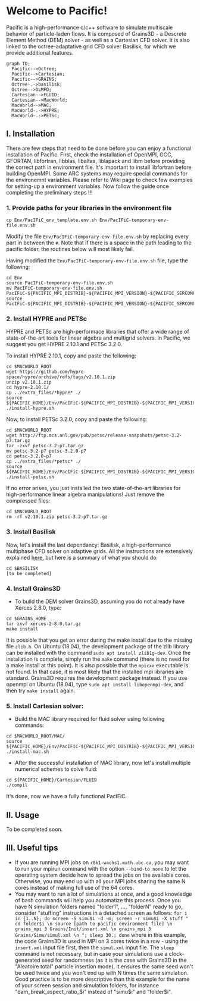# Welcome to Pacific!

Pacific is a high-performance c/c++ software to simulate multiscale behavior of particle-laden flows. It is composed of Grains3D - a Descrete Element Method  (DEM) solver - as well as a Cartesian CFD solver. It is also linked to the octree-adaptative grid CFD solver Basilisk, for which we provide additional features.

```mermaid
graph TD;
  Pacific-->Octree;
  Pacific-->Cartesian;
  Pacific-->GRAINS;
  Octree-.->basilisk;
  Octree-->DLMFD;
  Cartesian-->FLUID;
  Cartesian-->MacWorld;
  MacWorld-->MAC;
  MacWorld-.->HYPRE;
  MacWorld-.->PETSc;
```



## I. Installation
There are few steps that need to be done before you can enjoy a functional installation of Pacific. First, check the installation of OpenMPI, GCC, GFORTAN, libfortran, libblas, libaltas, liblapack and libm before providing the correct path in environment file. It's important to install libfortran before building OpenMPI.
Some ARC systems may require special commands for the environemnt variables. Please refer to Wiki page to check few examples for setting-up a environment variables. Now follow the guide once completing the preliminary steps !!!

### 1. Provide paths for your libraries in the environment file
```
cp Env/PacIFiC_env_template.env.sh Env/PacIFiC-temporary-env-file.env.sh
```

Modify the file `Env/PacIFiC-temporary-env-file.env.sh` by replacing every part in between the `#`. Note that if there is a space in the path leading to the pacific folder, the routines below will most likely fail.

Having modified the `Env/PacIFiC-temporary-env-file.env.sh` file, type the following:

```
cd Env
source PacIFiC-temporary-env-file.env.sh
mv PacIFiC-temporary-env-file.env.sh PacIFiC-${PACIFIC_MPI_DISTRIB}-${PACIFIC_MPI_VERSION}-${PACIFIC_SERCOMPIL_ENV}-${PACIFIC_SERCOMPIL_VERSION}.env.sh
source PacIFiC-${PACIFIC_MPI_DISTRIB}-${PACIFIC_MPI_VERSION}-${PACIFIC_SERCOMPIL_ENV}-${PACIFIC_SERCOMPIL_VERSION}.env.sh
```

### 2. Install HYPRE and PETSc
HYPRE and PETSc are high-performace libraries that offer a wide range of state-of-the-art tools for linear algebra and multigrid solvers. In Pacific, we suggest you get HYPRE 2.10.1 and PETSc 3.2.0.

To install HYPRE 2.10.1, copy and paste the following:
```
cd $MACWORLD_ROOT
wget https://github.com/hypre-space/hypre/archive/refs/tags/v2.10.1.zip
unzip v2.10.1.zip
cd hypre-2.10.1/
cp ../extra_files/*hypre* ./
source ${PACIFIC_HOME}/Env/PacIFiC-${PACIFIC_MPI_DISTRIB}-${PACIFIC_MPI_VERSION}-${PACIFIC_SERCOMPIL_ENV}-${PACIFIC_SERCOMPIL_VERSION}.env.sh
./install-hypre.sh
```

Now, to install PETSc 3.2.0, copy and paste the following:
```
cd $MACWORLD_ROOT
wget http://ftp.mcs.anl.gov/pub/petsc/release-snapshots/petsc-3.2-p7.tar.gz
tar -zxvf petsc-3.2-p7.tar.gz
mv petsc-3.2-p7 petsc-3.2.0-p7
cd petsc-3.2.0-p7
cp ../extra_files/*petsc* ./
source ${PACIFIC_HOME}/Env/PacIFiC-${PACIFIC_MPI_DISTRIB}-${PACIFIC_MPI_VERSION}-${PACIFIC_SERCOMPIL_ENV}-${PACIFIC_SERCOMPIL_VERSION}.env.sh
./install-petsc.sh
```

If no error arises, you just installed the two state-of-the-art libraries for high-performance linear algebra manipulations! Just remove the compressed files:
```
cd $MACWORLD_ROOT
rm -rf v2.10.1.zip petsc-3.2-p7.tar.gz
```


### 3. Install Basilisk
Now, let's install the last dependancy: Basilisk, a high-performance multiphase CFD solver on adaptive grids.
All the instructions are extensively explained [here](https://basilisk.fr/install), but here is a summary of what you should do:

```
cd $BASILISK
[to be completed]
```


### 4. Install Grains3D
* To build the DEM solver Grains3D, assuming you do not already have Xerces 2.8.0, type:
```
cd $GRAINS_HOME
tar zxvf xerces-2-8-0.tar.gz
make install
```
It is possible that you get an error during the make install due to the missing file `zlib.h`. On Ubuntu (18.04), the development package of the zlib library can be installed with the command `sudo apt install zlib1g-dev`. Once the installation is complete, simply run the `make` command (there is no need for a make install at this point). It is also possible that the `mpicxx` executable is not found. In that case, it is most likely that the installed mpi libraries are standard. Grains3D requires the development package instead. If you use openmpi on Ubuntu (18.04), type `sudo apt install libopenmpi-dev`, and then try `make install` again.


### 5. Install Cartesian solver:
* Build the MAC library required for fluid solver using following commands:
```
cd $MACWORLD_ROOT/MAC/
source ${PACIFIC_HOME}/Env/PacIFiC-${PACIFIC_MPI_DISTRIB}-${PACIFIC_MPI_VERSION}-${PACIFIC_SERCOMPIL_ENV}-${PACIFIC_SERCOMPIL_VERSION}.env.sh
./install-mac.sh
```

* After the successful installation of MAC library, now let's install multiple numerical schemes to solve fluid:
```
cd ${PACIFIC_HOME}/Cartesian/FLUID
./compil
```
It's done, now we have a fully functional PacIFiC.

## II. Usage
To be completed soon.

## III. Useful tips
* If you are running MPI jobs on `r8k1-wachs1.math.ubc.ca`, you may want to run your mpirun command with the option `--bind-to none` to let the operating system decide how to spread the jobs on the available cores. Otherwise, you may end up with all your MPI jobs sharing the same N cores instead of making full use of the 64 cores.
* You may want to run a lot of simulations at once, and a good knowledge of bash commands will help you automatize this process. Once you have N simulation folders named "folder1", ..., "folderN" ready to go, consider "stuffing" instructions in a detached screen as follows:
 `for i in {1..N}; do screen -S simu$i -d -m; screen -r simu$i -X stuff " cd folder$i \n source [path to pacific environment file] \n grains_mpi 3 Grains/Init/insert.xml \n grains_mpi 3 Grains/Simu/simul.xml \n "; sleep 30.; done`
  where in this example, the code Grains3D is used in MPI on 3 cores twice in a row - using the `insert.xml` input file first, then the `simul.xml` input file. The `sleep` command is not necessary, but in case your simulations use a clock-generated seed for randomness (as it is the case with Grains3D in the "Aleatoire total" particle insertion mode), it ensures the same seed won't be used twice and you won't end up with N times the same simulation.
  Good practice is to be more descriptive than this example for the name of your screen session and simulation folders, for instance "dam_break_aspect_ratio_$i" instead of "simu$i" and "folder$i".
